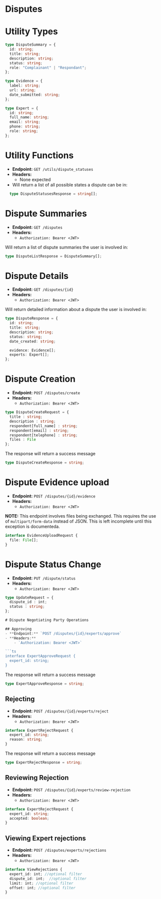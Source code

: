 # Disputes

# Utility Types

```ts
type DisputeSummary = {
  id: string;
  title: string;
  description: string;
  status: string;
  role: "Complainant" | "Respondant";
};

type Evidence = {
  label: string;
  url: string;
  date_submitted: string;
};

type Expert = {
  id: string;
  full_name: string;
  email: string;
  phone: string;
  role: string;
};
```

# Utility Functions
- **Endpoint:** `GET /utils/dispute_statuses`
- **Headers:**
  - None expected
- Will return a list of all possible states a dispute can be in:

```ts
  type DisputeStatusesResponse = string[];
```

# Dispute Summaries

- **Endpoint:** `GET /disputes`
- **Headers:**
  - `Authorization: Bearer <JWT>`

Will return a list of dispute summaries the user is involved in:

```ts
type DisputeListResponse = DisputeSummary[];
```


# Dispute Details

- **Endpoint:** `GET /disputes/{id}`
- **Headers:**
  - `Authorization: Bearer <JWT>`

Will return detailed information about a dispute the user is involved in:

```ts
type DisputeResponse = {
  id: string;
  title: string;
  description: string;
  status: string;
  date_created: string;

  evidence: Evidence[];
  experts: Expert[];
};
```

# Dispute Creation

- **Endpoint:** `POST /disputes/create`
- **Headers:**
  - `Authorization: Bearer <JWT>`

```ts
type DisputeCreateRequest = {
  title : string;
  description : string;
  respondent[full_name] : string;
  respondent[email] : string;
  respondent[telephone] : string;
  files : File
};
```

The response will return a success message

```ts
type DisputeCreateResponse = string;
```

# Dispute Evidence upload

- **Endpoint:** `POST /disputes/{id}/evidence`
- **Headers:**
  - `Authorization: Bearer <JWT>`

**NOTE:** This endpoint involves files being exchanged. This requires the use of `multipart/form-data` instead of JSON.
This is left incomplete until this exception is documenteda.

```ts
interface EvidenceUploadRequest {
  file: File[];
}
```

# Dispute Status Change

- **Endpoint:** `PUT /dispute/status`
- **Headers:**
  - `Authorization: Bearer <JWT>`

````ts
type UpdateRequest = {
  dispute_id : int;
  status : string;
};

# Dispute Negotiating Party Operations

## Approving
- **Endpoint:** `POST /disputes/{id}/experts/approve`
- **Headers:**
    - `Authorization: Bearer <JWT>`

```ts
interface ExpertApproveRequest {
  expert_id: string;
}
````

The response will return a success message

```ts
type ExpertApproveResponse = string;
```

## Rejecting

- **Endpoint:** `POST /disputes/{id}/experts/reject`
- **Headers:**
  - `Authorization: Bearer <JWT>`

```ts
interface ExpertRejectRequest {
  expert_id: string;
  reason: string;
}
```

The response will return a success message

```ts
type ExpertRejectResponse = string;
```

## Reviewing Rejection

- **Endpoint:** `POST /disputes/{id}/experts/review-rejection`
- **Headers:**
  - `Authorization: Bearer <JWT>`

```ts
interface ExpertRejectRequest {
  expert_id: string;
  accepted: boolean;
}
```

## Viewing Expert rejections
- **Endpoint:** `POST /disputes/experts/rejections`
- **Headers:**
  - `Authorization: Bearer <JWT>`

```ts
interface ViewRejections {
  expert_id: int; //optional filter
  dispute_id: int;  //optional filter
  limit: int; //optional filter
  offset: int; //optional filter
}